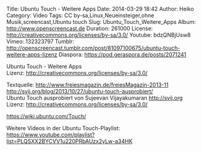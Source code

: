 Title: Ubuntu Touch - Weitere Apps
Date: 2014-03-29 18:42
Author: Heiko
Category: Video
Tags: CC by-sa,Linux,Neueinsteiger,ohne Musik,screencast,Ubuntu touch
Slug: Ubuntu_Touch_Weitere_Apps
Album: http://www.openscreencast.de
Duration: 261000
License: http://creativecommons.org/licenses/by-sa/3.0/
Youtube: bdzQNBjUsw8
Vimeo: 132323797
Tumblr: http://openscreencast.tumblr.com/post/81097100675/ubuntu-touch-weitere-apps-lizenz
Diaspora: https://pod.geraspora.de/posts/2071241

Ubuntu Touch - Weitere Apps  
Lizenz: <http://creativecommons.org/licenses/by-sa/3.0/>  
  
Textquelle: <http://www.freiesmagazin.de/freiesMagazin-2013-11>  
<http://svij.org/blog/2013/10/27/ubuntu-touch-ausprobiert/>  
Ubuntu Touch ausprobiert von Sujeevan Vijayakumaran <http://svij.org>  
Lizenz: <http://creativecommons.org/licenses/by-sa/3.0/>  
  
<https://wiki.ubuntu.com/Touch/>  
  
Weitere Videos in der Ubuntu Touch-Playlist:
<https://www.youtube.com/playlist?list=PLQSXX2BYCVV1u220PRbAUzx2yLw-a34HK>  
  

